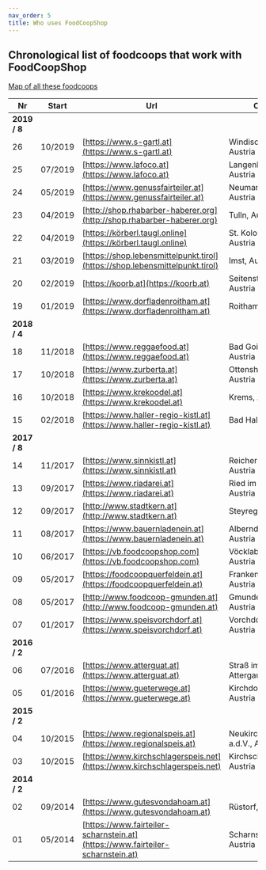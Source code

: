 ```yaml
---
nav_order: 5
title: Who uses FoodCoopShop
---
```

## Chronological list of foodcoops that work with FoodCoopShop

[Map of all these foodcoops](https://umap.openstreetmap.fr/de/map/verbreitung-foodcoopshop_211165)

| Nr | Start   | Url | City |
| -- | ------- | --- | ---- |
| **2019 / 8**|
| 26 | 10/2019 | [https://www.s-gartl.at](https://www.s-gartl.at) | Windischgarsten, Austria|
| 25 | 07/2019 | [https://www.lafoco.at](https://www.lafoco.at) | Langenlois, Austria|
| 24 | 05/2019 | [https://www.genussfairteiler.at](https://www.genussfairteiler.at) | Neumarkt i.M., Austria|
| 23 | 04/2019 | [http://shop.rhabarber-haberer.org](http://shop.rhabarber-haberer.org) | Tulln, Austria|
| 22 | 04/2019 | [https://körberl.taugl.online](https://körberl.taugl.online) | St. Koloman, Austria|
| 21 | 03/2019 | [https://shop.lebensmittelpunkt.tirol](https://shop.lebensmittelpunkt.tirol) | Imst, Austria|
| 20 | 02/2019 | [https://koorb.at](https://koorb.at) | Seitenstetten, Austria|
| 19 | 01/2019 | [https://www.dorfladenroitham.at](https://www.dorfladenroitham.at) | Roitham, Austria|
| **2018 / 4** |
| 18 | 11/2018 | [https://www.reggaefood.at](https://www.reggaefood.at) | Bad Goisern, Austria|
| 17 | 10/2018 | [https://www.zurberta.at](https://www.zurberta.at) | Ottensheim, Austria|
| 16 | 10/2018 | [https://www.krekoodel.at](https://www.krekoodel.at) | Krems, Austria|
| 15 | 02/2018 | [https://www.haller-regio-kistl.at](https://www.haller-regio-kistl.at) | Bad Hall, Austria|
| **2017 / 8** |
| 14 | 11/2017 | [https://www.sinnkistl.at](https://www.sinnkistl.at) | Reichersberg, Austria|
| 13 | 09/2017 | [https://www.riadarei.at](https://www.riadarei.at) | Ried im Innkreis, Austria |
| 12 | 09/2017 | [http://www.stadtkern.at](http://www.stadtkern.at) | Steyregg, Austria |
| 11 | 08/2017 | [https://www.bauernladenein.at](https://www.bauernladenein.at) | Alberndorf, Austria |
| 10 | 06/2017 | [https://vb.foodcoopshop.com](https://vb.foodcoopshop.com) | Vöcklabruck, Austria |
| 09 | 05/2017 | [https://foodcoopquerfeldein.at](https://foodcoopquerfeldein.at) | Frankenmarkt, Austria |
| 08 | 05/2017 | [http://www.foodcoop-gmunden.at](http://www.foodcoop-gmunden.at) | Gmunden, Austria |
| 07 | 01/2017 | [https://www.speisvorchdorf.at](https://www.speisvorchdorf.at) | Vorchdorf, Austria |
| **2016 / 2** |
| 06 | 07/2016 | [https://www.atterguat.at](https://www.atterguat.at) | Straß im Attergau, Austria |
| 05 | 01/2016 | [https://www.gueterwege.at](https://www.gueterwege.at) | Kirchdorf a.d.K., Austria |
| **2015 / 2** |
| 04 | 10/2015 | [https://www.regionalspeis.at](https://www.regionalspeis.at) | Neukirchen a.d.V., Austria |
| 03 | 10/2015 | [https://www.kirchschlagerspeis.net](https://www.kirchschlagerspeis.net) | Kirchschlag, Austria |
| **2014 / 2** |
| 02 | 09/2014 | [https://www.gutesvondahoam.at](https://www.gutesvondahoam.at) | Rüstorf, Austria |
| 01 | 05/2014 | [https://www.fairteiler-scharnstein.at](https://www.fairteiler-scharnstein.at) | Scharnstein, Austria |
